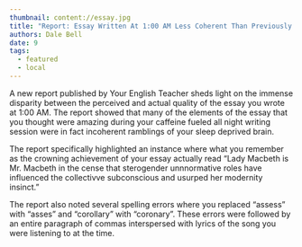 ```yaml
---
thumbnail: content://essay.jpg
title: "Report: Essay Written At 1:00 AM Less Coherent Than Previously Thought"
authors: Dale Bell
date: 9
tags:
  - featured
  - local
---
```


A new report published by Your English Teacher sheds light on the immense disparity between the perceived and actual quality of the essay you wrote at 1:00 AM. The report showed that many of the elements of the essay that you thought were amazing during your caffeine fueled all night writing session were in fact incoherent ramblings of your sleep deprived brain. 

The report specifically highlighted an instance where what you remember as the crowning achievement of your essay actually read “Lady Macbeth is Mr. Macbeth in the cense that sterogender unnnormative roles have influenced the collectivve subconscious and usurped her modernity insinct.”

The report also noted several spelling errors where you replaced “assess” with “asses” and “corollary” with “coronary”. These errors were followed by an entire paragraph of commas interspersed with lyrics of the song you were listening to at the time.

